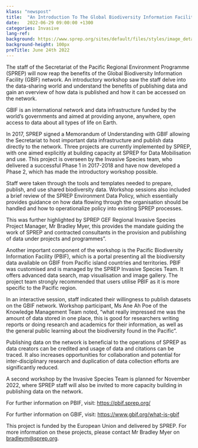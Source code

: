 ```yaml
---
klass: "newspost"
title:  "An Introduction To The Global Biodiversity Information Facility"
date:   2022-06-29 09:00:00 +1300
categories: Invasive
lang-ref: 
background: https://www.sprep.org/sites/default/files/styles/image_detai_670_400_/public/images/news/IMG_2143%20%281%29.JPG?itok=5FsoVTsS
background-height: 100px
preTitle: June 24th 2022
---
```

The staff of the Secretariat of the Pacific Regional Environment Programme (SPREP) will now reap the benefits of the Global Biodiversity Information Facility (GBIF) network. An introductory workshop saw the staff delve into the data-sharing world and understand the benefits of publishing data and gain an overview of how data is published and how it can be accessed on the network.

GBIF is an international network and data infrastructure funded by the world’s governments and aimed at providing anyone, anywhere, open access to data about all types of life on Earth. 

In 2017, SPREP signed a Memorandum of Understanding with GBIF allowing the Secretariat to host important data infrastructure and publish data directly to the network. Three projects are currently implemented by SPREP, with one aimed explicitly at building capacity at SPREP for Data Mobilisation and use. This project is overseen by the Invasive Species team, who delivered a successful Phase 1 in 2017-2018 and have now developed a Phase 2, which has made the introductory workshop possible. 

Staff were taken through the tools and templates needed to prepare, publish, and use shared biodiversity data. Workshop sessions also included a brief review of the SPREP Environment Data Policy, which essentially provides guidance on how data flowing through the organisation should be handled and how to operationalize policy into existing SPREP processes.

This was further highlighted by SPREP GEF Regional Invasive Species Project Manager, Mr Bradley Myer, this provides the mandate guiding the work of SPREP and contracted consultants in the provision and publishing of data under projects and programmes”. 

Another important component of the workshop is the Pacific Biodiversity Information Facility (PBIF), which is a portal presenting all the biodiversity data available on GBIF from Pacific island countries and territories. PBIF was customised and is managed by the SPREP Invasive Species Team. It offers advanced data search, map visualisation and image gallery. The project team strongly recommended that users utilise PBIF as it is more specific to the Pacific region. 

In an interactive session, staff indicated their willingness to publish datasets on the GBIF network. Workshop participant, Ms Ane Ah Poe of the Knowledge Management Team noted, “what really impressed me was the amount of data stored in one place, this is good for researchers writing reports or doing research and academics for their information, as well as the general public learning about the biodiversity found in the Pacific”.

 Publishing data on the network is beneficial to the operations of SPREP as data creators can be credited and usage of data and citations can be traced. It also increases opportunities for collaboration and potential for inter-disciplinary research and duplication of data collection efforts are significantly reduced. 

A second workshop by the Invasive Species Team is planned for November 2022, where SPREP staff will also be invited to more capacity building in publishing data on the network. 

For further information on PBIF, visit: https://pbif.sprep.org/

For further information on GBIF, visit: https://www.gbif.org/what-is-gbif

This project is funded by the European Union and delivered by SPREP.  For more information on these projects, please contact Mr Bradley Myer on [bradleym@sprep.org](https://www.sprep.org/news/bradleym@sprep.org).